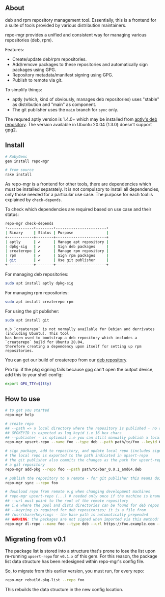 ## About

deb and rpm repository management tool. Essentially, this is a frontend for a suite of tools provided by various distribution maintainers.

repo-mgr provides a unified and consistent way for managing various repositories (deb, rpm).

Features:

 * Create/update deb/rpm repositories.
 * Add/remove packages to these repositories and automatically sign packages using GPG.
 * Repository metadata/manifest signing using GPG.
 * Publish to remote via git.

To simplify things:

 * aptly (which, kind of obviously, manages deb repositories) uses "stable" as distribution and "main" as component.
 * The git publisher uses the `main` branch for `sync` only.

The requred aptly version is 1.4.0+ which may be installed from [aptly's deb repository](https://www.aptly.info/download/). The version available in Ubuntu 20.04 (1.3.0) doesn't support gpg2.

## Install

```bash
# RubyGems
gem install repo-mgr

# from source
rake install
```

As repo-mgr is a frontend for other tools, there are dependencies which must be installed separately. It is not compulsory to install all dependencies, only those needed for a particular use case. The purpose for each tool is explained by `check-depends`.

To check which dependencies are required based on use case and their status:

```bash
repo-mgr check-depends
+------------+--------+-----------------------+
| Binary     | Status | Purpose               |
+------------+--------+-----------------------+
| aptly      | ✔      | Manage apt repository |
| dpkg-sig   | ✔      | Sign deb packages     |
| createrepo | ✔      | Manage rpm repository |
| rpm        | ✔      | Sign rpm packages     |
| git        | ✔      | Use git publisher     |
+------------+--------+-----------------------+
```

For managing deb repositories:

```bash
sudo apt install aptly dpkg-sig
```

For managing rpm repositories:

```bash
sudo apt install createrepo rpm
```

For using the git publisher:

```bash
sudo apt install git
```

    n.b `createrepo` is not normally available for Debian and derrivates (including Ubuntu). This tool
    has been used to bootstrap a deb repository which includes a `createrepo` build for Ubuntu 20.04,
    therefore creating a dependency upon itself for setting up rpm repositories.

You can get our build of createrepo from our [deb repository](https://deb.staker.ltd/).

Pro tip: if the pkg signing fails because gpg can't open the output device, add this to your shell config:

```bash
export GPG_TTY=$(tty)
```

## How to use

```bash
# to get you started
repo-mgr help

# create repo
## --path => a local directory where the repository is published - no remote support at the moment
## GPGKEYID is expected as log keyid i.e 16 hex chars
## --publisher - is optional i.e you can still manually publish a local repository
repo-mgr upsert-repo --name foo --type deb --path path/to/foo --keyid GPGKEYID --publisher git

# sign package, add to repository, and update local repo (includes sign repo release manifest)
# the local repo is exported to the path indicated in upsert-repo
# the git publisher also commits the changes as the path for upsert-repo is expected to be
# a git repository
repo-mgr add-pkg --repo foo --path path/to/bar_0.0.1_amd64.deb

# publish the repository to a remote - for git publisher this means doing git push
repo-mgr sync --repo foo

# download repo from remote e.g when changing development machines
# repo-mgr upsert-repo (...) # needed only once if the machine is brand new
## --url must point to the root of the remote repository
## i.e where the pool and dists directories can be found for deb repos
## --keyring is required for deb repositories; it is a file from
## /usr/share/keyrings - the base path is automatically prepended
## WARNING: the packages are not signed when imported via this method!
repo-mgr dl-repo --name foo --type deb --url https://foo.example.com --keyring foo-keyring.gpg
```

## Migrating from v0.1

The package list is stored into a structure that's prone to lose the list upon re-running `upsert-repo` for `v0.1.x` of this gem. For this reason, the package list data structure has been redesigned within repo-mgr's config file.

So, to migrate from this earlier version, you must run, for every repo:

```bash
repo-mgr rebuild-pkg-list --repo foo
```

This rebuilds the data structure in the new config location.

